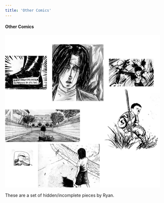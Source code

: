 ```yaml
---
title: 'Other Comics'
---
```


#### Other Comics

![](othertitle.jpg "A compilation of icons for some hidden/incomplete comics.")

These are a set of hidden/incomplete pieces by Ryan.
